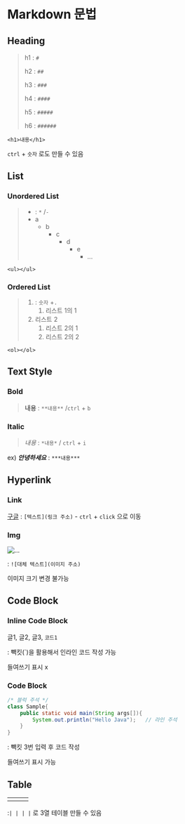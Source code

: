 # Markdown 문법

## Heading

> h1 : `#`
>
> h2 : `##` 
>
> h3 : `###` 
>
> h4 : `####` 
>
> h5 : `#####`
>
> h6 : `######`

`<h1>내용</h1>`

`ctrl` + `숫자` 로도 만들 수 있음

## List

### Unordered List

> - : `*` /`-` 
> - a
>   - b
>     - c
>       - d
>         - e
>           - ...

`<ul></ul>`

### Ordered List

> 1. : `숫자` +`.`
>    1. 리스트 1의 1
> 2. 리스트 2
>    1. 리스트 2의 1
>    2. 리스트 2의 2

`<ol></ol>`

## Text Style

### Bold

> **내용** : `**내용**` /`ctrl` + `b` 

### Italic

> *내용* : `*내용*` / `ctrl` + `i`

ex) ***안녕하세요*** : `***내용***`

## Hyperlink

### Link

[구글](https://www.google.com) : `[텍스트](링크 주소)` - `ctrl` + `click` 으로 이동

### Img

![...](C:\Users\SSAFY\Desktop\TIL\assets\images.jpeg)

: `![대체 텍스트](이미지 주소)`

이미지 크기 변경 불가능

## Code Block

### Inline Code Block

글1, 글2, 글3, `코드1`

: 빽킷(`)을 활용해서 인라인 코드 작성 가능

들여쓰기 표시 x

### Code Block

```java
/* 블럭 주석 */
class Sample{  
    public static void main(String args[]){  
    	System.out.println("Hello Java");	// 라인 주석  
    }  
}  
```

: 빽킷 3번 입력 후 코드 작성

들여쓰기 표시 가능

## Table

|      |      |      |
| ---- | ---- | ---- |
|      |      |      |

:`| | | |` 로 3열 테이블 만들 수 있음
